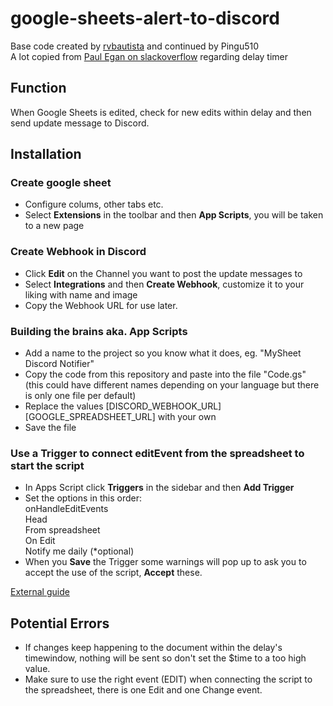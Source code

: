 # google-sheets-alert-to-discord
Base code created by [rvbautista](https://github.com/rvbautista/google-sheets-alert-to-discord/) and continued by Pingu510<br>
A lot copied from [Paul Egan on slackoverflow](https://stackoverflow.com/a/62105239) regarding delay timer

## Function
When Google Sheets is edited, check for new edits within delay and then send update message to Discord.

## Installation
### Create google sheet
 * Configure colums, other tabs etc.
 * Select **Extensions** in the toolbar and then **App Scripts**, you will be taken to a new page
### Create Webhook in Discord
 * Click **Edit** on the Channel you want to post the update messages to
 * Select **Integrations** and then **Create Webhook**, customize it to your liking with name and image
 * Copy the Webhook URL for use later.
### Building the brains aka. App Scripts
 * Add a name to the project so you know what it does, eg. "MySheet Discord Notifier" 
 * Copy the code from this repository and paste into the file "Code.gs" (this could have different names depending on your language but there is only one file per default)
 * Replace the values [DISCORD_WEBHOOK_URL] [GOOGLE_SPREADSHEET_URL] with your own
 * Save the file
### Use a Trigger to connect editEvent from the spreadsheet to start the script
 * In Apps Script click **Triggers** in the sidebar and then **Add Trigger**
 * Set the options in this order: <br>
    onHandleEditEvents<br>
    Head<br>
    From spreadsheet<br>
    On Edit <br> 
    Notify me daily (*optional)
 * When you **Save** the Trigger some warnings will pop up to ask you to accept the use of the script, **Accept** these.

[External guide](https://www.lido.app/tutorials/discord-to-google-sheets)

## Potential Errors
* If changes keep happening to the document within the delay's timewindow, nothing will be sent so don't set the $time to a too high value.
* Make sure to use the right event (EDIT) when connecting the script to the spreadsheet, there is one Edit and one Change event.
